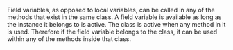 Field variables, as opposed to local variables, can be called in any of the methods that exist in the same class. A field variable is available as long as the instance it belongs to is active. The class is active when any method in it is used. Therefore if the field variable belongs to the class, it can be used within any of the methods inside that class.

